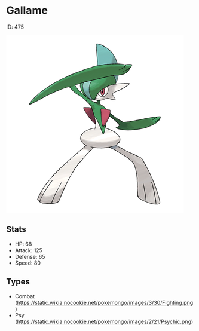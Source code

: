 # Gallame


ID: 475

![](https://raw.githubusercontent.com/PokeAPI/sprites/master/sprites/pokemon/other/official-artwork/475.png "Gallame")

## Stats


 - HP: 68
 - Attack: 125
 - Defense: 65
 - Speed: 80

## Types


 - Combat (https://static.wikia.nocookie.net/pokemongo/images/3/30/Fighting.png)
 - Psy (https://static.wikia.nocookie.net/pokemongo/images/2/21/Psychic.png)
